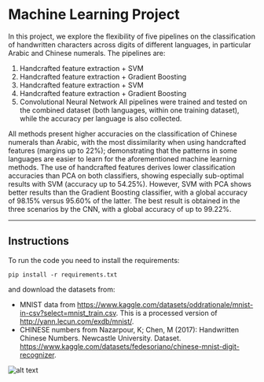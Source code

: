 # Machine Learning Project

In this project, we explore the flexibility of five pipelines on the classification of handwritten characters across digits of different languages, in particular Arabic and Chinese numerals. The pipelines are:
1. Handcrafted feature extraction + SVM
2. Handcrafted feature extraction + Gradient Boosting
3. Handcrafted feature extraction + SVM
4. Handcrafted feature extraction + Gradient Boosting
5. Convolutional Neural Network
All pipelines were trained and tested on the combined dataset (both languages, within one training dataset), while the accuracy per language is also collected. 

All methods present higher accuracies on the classification of Chinese numerals than Arabic, with the most dissimilarity when using handcrafted features (margins up to 22%); demonstrating that the patterns in some languages are easier to learn for the aforementioned machine learning methods. The use of handcrafted features derives lower classification accuracies than PCA on both classifiers, showing especially sub-optimal results with SVM (accuracy up to 54.25%). However, SVM with PCA shows better results than the Gradient Boosting classifier, with a global accuracy of 98.15% versus 95.60% of the latter. The best result is obtained in the three scenarios by the CNN, with a global accuracy of up to 99.22%.


---
## Instructions

To run the code you need to install the requirements:

```pip install -r requirements.txt```

and download the datasets from:

- MNIST data from https://www.kaggle.com/datasets/oddrationale/mnist-in-csv?select=mnist_train.csv. This is a processed version of http://yann.lecun.com/exdb/mnist/.
- CHINESE numbers from Nazarpour, K; Chen, M (2017): Handwritten Chinese Numbers. Newcastle University. Dataset. https://www.kaggle.com/datasets/fedesoriano/chinese-mnist-digit-recognizer.




![alt text](figures/img_adjustments.png)


